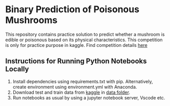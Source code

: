# Binary Prediction of Poisonous Mushrooms
This repository contains practice solution to predict whether a mushroom is edible or poisonous based on its physical characteristics. This competition is only for practice purpose in kaggle. Find competition details [here](https://www.kaggle.com/competitions/playground-series-s4e8)

## Instructions for Running Python Notebooks Locally
1. Install dependencies using requirements.txt with pip. Alternatively, create environment using environment.yml with Anaconda.
2. Download test and train data from [kaggle](https://www.kaggle.com/competitions/titanic/data) in [data folder](data).
3. Run notebooks as usual by using a jupyter notebook server, Vscode etc.